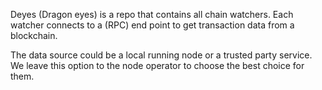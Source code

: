 Deyes (Dragon eyes) is a repo that contains all chain watchers. Each watcher connects to a (RPC) end point to get transaction data from a blockchain. 

The data source could be a local running node or a trusted party service. We leave this option to the node operator to choose the best choice for them.
